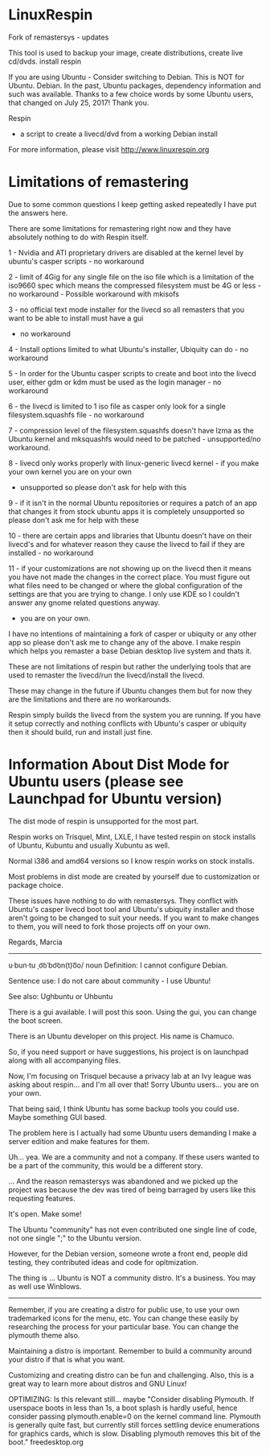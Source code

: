 # LinuxRespin
Fork of remastersys - updates

This tool is used to backup your image, create distributions, create live cd/dvds.
install respin

If you are using Ubuntu - Consider switching to Debian.
This is NOT for Ubuntu.
Debian.
In the past, Ubuntu packages, dependency information and such was available. Thanks to a few choice words by some Ubuntu users, that changed on July 25, 2017!
Thank you.

Respin

- a script to create a livecd/dvd from a working Debian install

For more information, please visit http://www.linuxrespin.org


Limitations of remastering
========================== 

Due to some common questions I keep getting asked repeatedly I have put the answers here.

There are some limitations for remastering right now and they have absolutely nothing to do with Respin itself.

1 - Nvidia and ATI proprietary drivers are disabled at the kernel level by ubuntu's casper scripts - no workaround

2 - limit of 4Gig for any single file on the iso file which is a limitation of the iso9660 spec which means the 
compressed filesystem must be 4G or less - no workaround - Possible workaround with mkisofs

3 - no official text mode installer for the livecd so all remasters that you want to be able to install must have a gui
- no workaround

4 - Install options limited to what Ubuntu's installer, Ubiquity can do - no workaround

5 - In order for the Ubuntu casper scripts to create and boot into the livecd user, either gdm or kdm must be used
as the login manager - no workaround

6 - the livecd is limited to 1 iso file as casper only look for a single filesystem.squashfs file - no workaround

7 - compression level of the filesystem.squashfs doesn't have lzma as the Ubuntu kernel and mksquashfs would need
to be patched - unsupported/no workaround.

8 - livecd only works properly with linux-generic livecd kernel - if you make your own kernel you are on your own
- unsupported so please don't ask for help with this

9 - if it isn't in the normal Ubuntu repositories or requires a patch of an app that changes it from stock ubuntu apps
it is completely unsupported so please don't ask me for help with these

10 - there are certain apps and libraries that Ubuntu doesn't have on their livecd's and for whatever reason they
cause the livecd to fail if they are installed - no workaround

11 - if your customizations are not showing up on the livecd then it means you have not made the changes in the
correct place.  You must figure out what files need to be changed or where the global configuration of the settings
are that you are trying to change.  I only use KDE so I couldn't answer any gnome related questions anyway.
- you are on your own.

I have no intentions of maintaining a fork of casper or ubiquity or any other app so please don't ask me to change any of the above.  I make respin which helps you remaster a base Debian desktop live system and thats it.

These are not limitations of respin but rather the underlying tools that are used to remaster the
livecd/run the livecd/install the livecd.

These may change in the future if Ubuntu changes them but for now they are the limitations and there are no workarounds.

Respin simply builds the livecd from the system you are running.  If you have it setup correctly and
nothing conflicts with Ubuntu's casper or ubiquity then it should build, run and install just fine.

 
Information About Dist Mode for Ubuntu users (please see Launchpad for Ubuntu version)
=======================================================================================

The dist mode of respin is unsupported for the most part.

Respin works on Trisquel, Mint, LXLE, I have tested respin on stock installs of Ubuntu, Kubuntu and usually Xubuntu as well.

Normal i386 and amd64 versions so I know respin works on stock installs.

Most problems in dist mode are created by yourself due to customization or package choice.

These issues have nothing to do with remastersys.
They conflict with Ubuntu's casper livecd boot tool and Ubuntu's ubiquity installer and those aren't
going to be changed to suit your needs.  If you want to make changes to them, you will need to fork
those projects off on your own.




Regards,
Marcia 


---------------------------------------------------------------------------------------------------

u·bun·tu
ˌo͝oˈbo͝on(t)o͞o/
noun
Definition: I cannot configure Debian.

Sentence use: I do not care about community - I use Ubuntu! 

See also: Ughbuntu or Uhbuntu

There is a gui available. I will post this soon. 
Using the gui, you can change the boot screen. 

There is an Ubuntu developer on this project. His name is Chamuco.

So, if you need support or have suggestions, his project is on launchpad along with all accompanying files. 

Now, I'm focusing on Trisquel because a privacy lab at an Ivy league was asking about respin... and I'm all over that! Sorry Ubuntu users... you are on your own.

That being said, I think Ubuntu has some backup tools you could use.
Maybe something GUI based.

The problem here is I actually had some Ubuntu users demanding I make a server edition and make features for them.

Uh... yea. We are a community and not a company. If these users wanted to be a part of the community, this would be a different story.

... And the reason remastersys was abandoned and we picked up the project was because the dev was tired of being barraged by users like this requesting features.

It's open.
Make some!

The Ubuntu "community" has not even contributed one single line of code, not one single ";" to the Ubuntu version.

However, for the Debian version, someone wrote a front end, people did testing, they contributed ideas and code for opitmization.

The thing is ... Ubuntu is NOT a community distro. It's a business. You may as well use Winblows.

---------------------------------------------------------------------------------------------------

Remember, if you are creating a distro for public use, to use your own trademarked icons for the menu, etc. 
You can change these easily by researching the process for your particular base. 
You can change the plymouth theme also.

Maintaining a distro is important. 
Remember to build a community around your distro if that is what you want.

Customizing and creating distro can be fun and challenging. Also, this is a great way to learn more about distros and GNU Linux!


OPTIMIZING:
Is this relevant still... maybe
"Consider disabling Plymouth. If userspace boots in less than 1s, a boot splash is hardly useful, hence consider passing plymouth.enable=0 on the kernel command line. Plymouth is generally quite fast, but currently still forces settling device enumerations for graphics cards, which is slow. Disabling plymouth removes this bit of the boot." freedesktop.org
